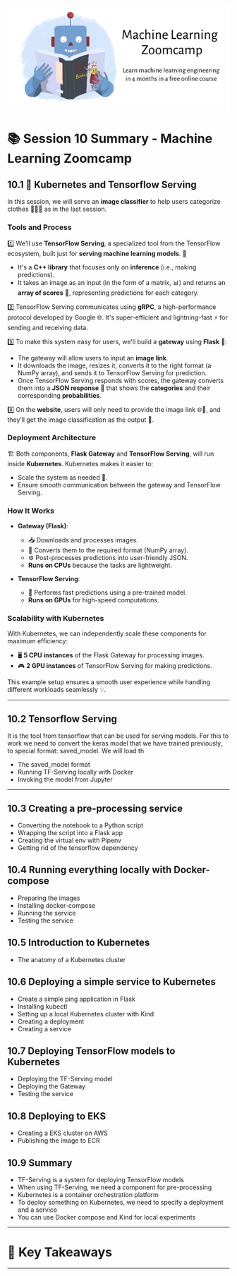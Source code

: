 ![ML Zoomcamp Illustration](https://github.com/maxim-eyengue/Python-Codes/blob/main/ML_Zoomcamp_2024/zoomcamp.jpg)
---


# 📚 **Session 10 Summary - Machine Learning Zoomcamp**

## 10.1 🚀 **Kubernetes and Tensorflow Serving**

In this session, we will serve an **image classifier** to help users categorize clothes 🧥👕👗 as in the last session.  

### **Tools and Process**  
1️⃣ We'll use **TensorFlow Serving**, a specialized tool from the TensorFlow ecosystem, built just for **serving machine learning models**. 🚀  
   - It's a **C++ library** that focuses only on **inference** (i.e., making predictions).  
   - It takes an image as an input (in the form of a matrix, 📊) and returns an **array of scores** 🧮, representing predictions for each category.  

2️⃣ TensorFlow Serving communicates using **gRPC**, a high-performance protocol developed by Google 🌐. It's super-efficient and lightning-fast ⚡ for sending and receiving data.  

3️⃣ To make this system easy for users, we'll build a **gateway** using **Flask** 🐍:  
   - The gateway will allow users to input an **image link**.  
   - It downloads the image, resizes it, converts it to the right format (a NumPy array), and sends it to TensorFlow Serving for prediction.  
   - Once TensorFlow Serving responds with scores, the gateway converts them into a **JSON response** 📝 that shows the **categories** and their corresponding **probabilities**.  

4️⃣ On the **website**, users will only need to provide the image link 🌐📸, and they’ll get the image classification as the output 🎯.  

### **Deployment Architecture**  
🏗 Both components, **Flask Gateway** and **TensorFlow Serving**, will run inside **Kubernetes**. Kubernetes makes it easier to:  
   - Scale the system as needed 🔄.  
   - Ensure smooth communication between the gateway and TensorFlow Serving.  

### **How It Works**  
- **Gateway (Flask)**:  
  - 📥 Downloads and processes images.  
  - 🔄 Converts them to the required format (NumPy array).  
  - ⚙️ Post-processes predictions into user-friendly JSON.  
  - **Runs on CPUs** because the tasks are lightweight.  

- **TensorFlow Serving**:  
  - 🚀 Performs fast predictions using a pre-trained model.  
  - **Runs on GPUs** for high-speed computations.  

### **Scalability with Kubernetes**  
With Kubernetes, we can independently scale these components for maximum efficiency:  
- 🖥 **5 CPU instances** of the Flask Gateway for processing images.  
- 🎮 **2 GPU instances** of TensorFlow Serving for making predictions.  

This example setup ensures a smooth user experience while handling different workloads seamlessly 💡.  

---

## 10.2 Tensorflow Serving

It is the tool from tensorflow that can be used for serving models. For this to work we need to convert the
keras model that we have trained previously, to special format: saved_model. We will load th





* The saved_model format
* Running TF-Serving locally with Docker
* Invoking the model from Jupyter





---

## 10.3 Creating a pre-processing service

* Converting the notebook to a Python script
* Wrapping the script into a Flask app
* Creating the virtual env with Pipenv
* Getting rid of the tensorflow dependency

## 10.4 Running everything locally with Docker-compose

* Preparing the images 
* Installing docker-compose 
* Running the service 
* Testing the service

## 10.5 Introduction to Kubernetes

* The anatomy of a Kubernetes cluster

## 10.6 Deploying a simple service to Kubernetes

* Create a simple ping application in Flask
* Installing kubectl
* Setting up a local Kubernetes cluster with Kind
* Creating a deployment
* Creating a service 

## 10.7 Deploying TensorFlow models to Kubernetes

* Deploying the TF-Serving model
* Deploying the Gateway
* Testing the service

## 10.8 Deploying to EKS

* Creating a EKS cluster on AWS
* Publishing the image to ECR

## 10.9 Summary

* TF-Serving is a system for deploying TensorFlow models
* When using TF-Serving, we need a component for pre-processing 
* Kubernetes is a container orchestration platform
* To deploy something on Kubernetes, we need to specify a deployment and a service
* You can use Docker compose and Kind for local experiments



---

# 🎯 **Key Takeaways** 







   
---